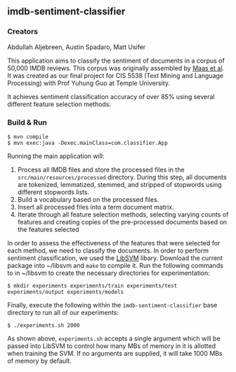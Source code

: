 ## imdb-sentiment-classifier

### Creators
Abdullah Aljebreen, Austin Spadaro, Matt Usifer

This application aims to classify the sentiment of documents in a
corpus of 50,000 IMDB reviews. This corpus was originally assembled by
[Maas et al](http://ai.stanford.edu/~amaas/data/sentiment/). It was
created as our final project for CIS 5538 (Text Mining and Language
Processing) with Prof Yuhung Guo at Temple University.

It achieves sentiment classification accuracy of over 85% using
several different feature selection methods.

### Build & Run

```
$ mvn compile
$ mvn exec:java -Dexec.mainClass=com.classifier.App
```

Running the main application will:

1. Process all IMDB files and store the processed files in the `src/main/resources/processed` directory. During this step, all documents are tokenized, lemmatized, stemmed, and stripped of stopwords using different stopwords lists.
2. Build a vocabulary based on the processed files.
3. Insert all processed files into a term document matrix.
4. Iterate through all feature selection methods, selecting varying counts of features and creating copies of the pre-processed documents based on the features selected

In order to assess the effectiveness of the features that were selected for each method, we need to classify the documents. In order to perform sentiment classification, we used the [LibSVM](https://www.csie.ntu.edu.tw/~cjlin/libsvm/) libary. Download the current package into ~/libsvm and `make` to compile it. Run the following commands to in ~/libsvm to create the necessary directories for experimentation:

```
$ mkdir experiments experiments/train experiments/test experiments/output experiments/models
```

Finally, execute the following within the `imdb-sentiment-classifier` base directory to run all of our experiments:

```
$ ./experiments.sh 2000
```

As shown above, `experiments.sh` accepts a single argument which will be passed into LibSVM to control how many MBs of memory in it is allotted when training the SVM. If no arguments are supplied, it will take 1000 MBs of memory by default.

